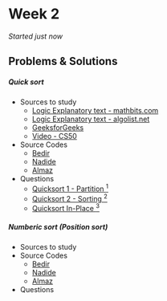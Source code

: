 # Week 2
<em>Started just now</em>

## Problems & Solutions
##### Quick sort
  - Sources to study
    - [Logic Explanatory text - mathbits.com](http://mathbits.com/MathBits/CompSci/Arrays/Quick.htm) 
    - [Logic Explanatory text - algolist.net](http://www.algolist.net/Algorithms/Sorting/Quicksort) 
    - [GeeksforGeeks](http://quiz.geeksforgeeks.org/quick-sort/)
    - [Video - CS50](https://www.youtube.com/watch?v=aQiWF4E8flQ)
  - Source Codes
    - [Bedir](https://github.com/BedirT/AlgorithmsL/blob/master/Algorithms/Sorting/qSort.cpp)
    - [Nadide]()
    - [Almaz]()
  - Questions 
    - [Quicksort 1 - Partition <sup>1</sup>](https://www.hackerrank.com/challenges/quicksort1)
    - [Quicksort 2 - Sorting <sup>2</sup>](https://www.hackerrank.com/challenges/quicksort2)
    - [Quicksort In-Place <sup>3</sup>](https://www.hackerrank.com/challenges/quicksort3)

##### Numberic sort (_Position sort_)
  - Sources to study
  - Source Codes
    - [Bedir]()
    - [Nadide]()
    - [Almaz]()
  - Questions



